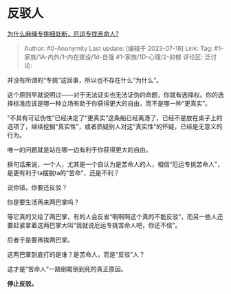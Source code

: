 # 反驳人
[为什么麻绳专挑细处断，厄运专找苦命人?](https://www.zhihu.com/question/495483711/answer/3120508353)

> Author: #0-Anonymity
> Last update: [编辑于 2023-07-16]
> Link:
> Tag: #1-家族/1A-内外/1-内在建设/1d-自强 #1-家族/1D-心理/2-抑郁
> 评论区:
> 泛讨论:

并没有所谓的“专挑”这回事，所以也不存在什么“为什么”。

这个原则早就说明过——对于无法证实也无法证伪的命题，你就有选择权。你的选择标准应该是哪一种立场有助于你获得更大的自由，而不是哪一种“更真实”。

“不具有可证伪性”已经决定了“更真实”这条船已经离港了，已经不是放在桌子上的选项了，继续挖掘“真实性”，或者质疑别人对这“真实性“的怀疑，已经是无意义的行为。

唯一的问题就是站在哪一边有利于你获得更大的自由。

换句话来说，一个人，尤其是一个自认为是苦命人的人，相信“厄运专挑苦命人”，是更有利于ta摆脱ta的“苦命”，还是不利？

说你错，你要还反驳？

你是要生活再来两巴掌吗？

等它真的又给了两巴掌，有的人会反省“啊啊啊这个真的不能反驳”，而另一些人还要赶紧拿着这两巴掌大叫“我就说厄运专挑苦命人吧，你还不信”。

后者于是要再挨两巴掌。

这两巴掌到底打的是谁？是苦命人，而是“反驳”人？

这才是“苦命人”一路倒霉倒到死的真正原因。

**停止反驳。**
